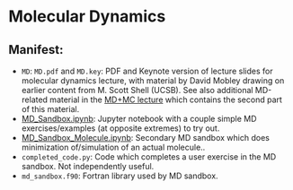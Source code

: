 # Molecular Dynamics

## Manifest:
- `MD`: `MD.pdf` and `MD.key`: PDF and Keynote version of lecture slides for molecular dynamics lecture, with material by David Mobley drawing on earlier content from M. Scott Shell (UCSB). See also additional MD-related material in the [MD+MC lecture](../MC/MD_MC.pdf) which contains the second part of this material.
- [MD_Sandbox.ipynb](MD_Sandbox.ipynb): Jupyter notebook with a couple simple MD exercises/examples (at opposite extremes) to try out.
- [MD_Sandbox_Molecule.ipynb](MD_Sandbox_Molecule.ipynb): Secondary MD sandbox which does minimization of/simulation of an actual molecule..
- `completed_code.py`: Code which completes a user exercise in the MD sandbox. Not independently useful.
- `md_sandbox.f90`: Fortran library used by MD sandbox.
